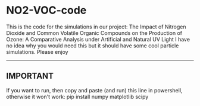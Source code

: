 # NO2-VOC-code
This is the code for the simulations in our project: The Impact of Nitrogen Dioxide and Common Volatile Organic Compounds on the Production of Ozone: A Comparative Analysis under Artificial and Natural UV Light
I have no idea why you would need this but it should have some cool particle simulations. Please enjoy

------------------------------------------------------
IMPORTANT
-----------------------------------------------------
If you want to run, then copy and paste (and run) this line in powershell, otherwise it won't work:
pip install numpy matplotlib scipy
